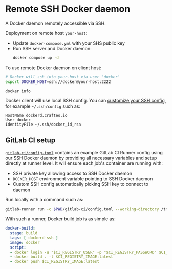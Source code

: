 # Remote SSH Docker daemon

A Docker daemon remotely accessible via SSH.

Deployment on remote host `your-host`:
- Update `docker-compose.yml` with your SHS public key
- Run SSH server and Docker daemon:
  ```sh
  docker compose up -d
  ```

To use remote Docker daemon on client host:

```sh
# Docker will ssh into your-host via user 'docker'
export DOCKER_HOST=ssh://docker@your-host:2222

docker info
```

Docker client will use local SSH config. You can [customize your SSH config](https://www.ssh.com/academy/ssh/config), for example `~/.ssh/config` such as:

```
HostName dockerd.crafteo.io
User docker
IdentityFile ~/.ssh/docker_id_rsa
```

## GitLab CI setup

[`gitlab-ci/config.toml`](gitlab-ci/config.toml) contains an example GitLab CI Runner config using our SSH Docker daemon by providing all necessary variables and setup directly at runner level. It will ensure each job's container are running with:

- SSH private key allowing access to SSH Docker daemon
- `DOCKER_HOST` environment variable pointing to SSH Docker daemon
- Custom SSH config automatically picking SSH key to connect to daemon

Run locally with a command such as:

```sh
gitlab-runner run -c $PWD/gitlab-ci/config.toml --working-directory /tmp/gitlab
```

With such a runner, Docker build job is as simple as:

```yaml
docker-build:
  stage: build
  tags: [ dockerd-ssh ]
  image: docker
  script:
  - docker login -u "$CI_REGISTRY_USER" -p "$CI_REGISTRY_PASSWORD" $CI_REGISTRY
  - docker build . -t $CI_REGISTRY_IMAGE:latest
  - docker push $CI_REGISTRY_IMAGE:latest
```